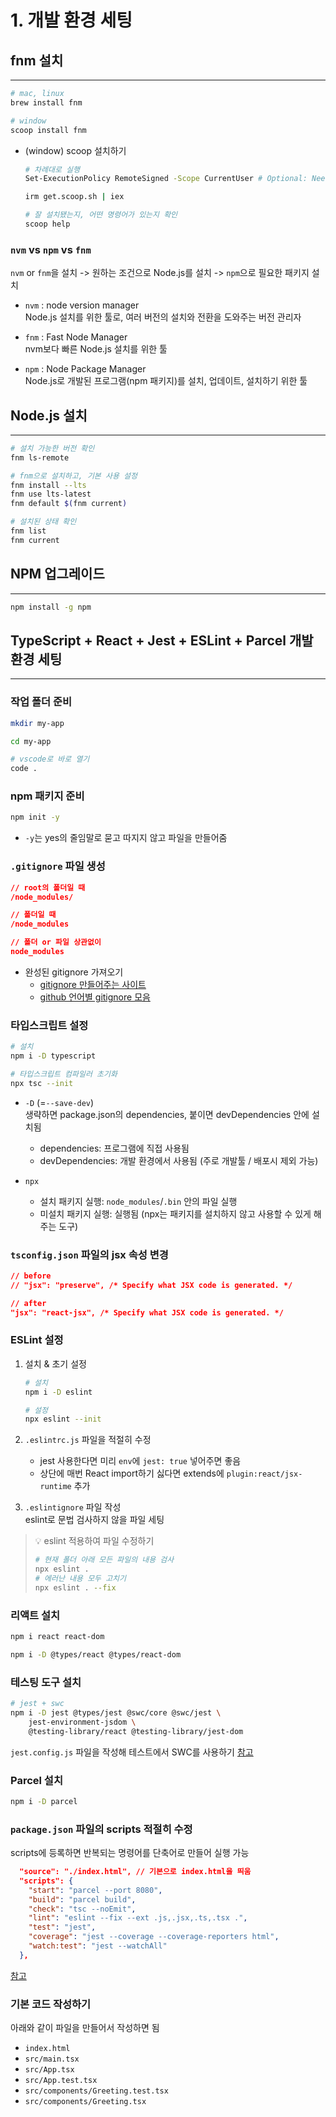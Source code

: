 # 1. 개발 환경 세팅

## fnm 설치

---

```bash
# mac, linux
brew install fnm

# window
scoop install fnm
```

- (window) scoop 설치하기

  ```bash
  # 차례대로 실행
  Set-ExecutionPolicy RemoteSigned -Scope CurrentUser # Optional: Needed to run a remote script the first time

  irm get.scoop.sh | iex

  # 잘 설치됐는지, 어떤 명령어가 있는지 확인
  scoop help
  ```

### `nvm` vs `npm` vs `fnm`

`nvm` or `fnm`을 설치 -> 원하는 조건으로 Node.js를 설치 -> `npm`으로 필요한 패키지 설치

- `nvm` : node version manager  
  Node.js 설치를 위한 툴로, 여러 버전의 설치와 전환을 도와주는 버전 관리자

- `fnm` : Fast Node Manager  
  nvm보다 빠른 Node.js 설치를 위한 툴

- `npm` : Node Package Manager  
  Node.js로 개발된 프로그램(npm 패키지)를 설치, 업데이트, 설치하기 위한 툴

## Node.js 설치

---

```bash
# 설치 가능한 버전 확인
fnm ls-remote

# fnm으로 설치하고, 기본 사용 설정
fnm install --lts
fnm use lts-latest
fnm default $(fnm current)

# 설치된 상태 확인
fnm list
fnm current
```

## NPM 업그레이드

---

```bash
npm install -g npm
```

## TypeScript + React + Jest + ESLint + Parcel 개발 환경 세팅

---

### 작업 폴더 준비

```bash
mkdir my-app

cd my-app

# vscode로 바로 열기
code .
```

### npm 패키지 준비

```bash
npm init -y
```

- `-y`는 yes의 줄임말로 묻고 따지지 않고 파일을 만들어줌

### `.gitignore` 파일 생성

```json
// root의 폴더일 때
/node_modules/

// 폴더일 때
/node_modules

// 폴더 or 파일 상관없이
node_modules
```

- 완성된 gitignore 가져오기
  - [gitignore 만들어주는 사이트](https://www.toptal.com/developers/gitignore)
  - [github 언어별 gitignore 모음](https://github.com/github/gitignore)

### 타입스크립트 설정

```bash
# 설치
npm i -D typescript

# 타입스크립트 컴파일러 초기화
npx tsc --init
```

- `-D` (=`--save-dev`)  
  생략하면 package.json의 dependencies, 붙이면 devDependencies 안에 설치됨

  - dependencies: 프로그램에 직접 사용됨
  - devDependencies: 개발 환경에서 사용됨 (주로 개발툴 / 배포시 제외 가능)

- `npx`
  - 설치 패키지 실행: `node_modules`/`.bin` 안의 파일 실행
  - 미설치 패키지 실행: 실행됨 (npx는 패키지를 설치하지 않고 사용할 수 있게 해주는 도구)

### `tsconfig.json` 파일의 jsx 속성 변경

```json
// before
// "jsx": "preserve", /* Specify what JSX code is generated. */

// after
"jsx": "react-jsx", /* Specify what JSX code is generated. */
```

### ESLint 설정

1. 설치 & 초기 설정

   ```bash
   # 설치
   npm i -D eslint

   # 설정
   npx eslint --init
   ```

2. `.eslintrc.js` 파일을 적절히 수정

   - jest 사용한다면 미리 `env`에 `jest: true` 넣어주면 좋음
   - 상단에 매번 React import하기 싫다면 extends에 `plugin:react/jsx-runtime` 추가

3. `.eslintignore` 파일 작성  
   eslint로 문법 검사하지 않을 파일 세팅

> 💡 eslint 적용하여 파일 수정하기
>
> ```bash
> # 현재 폴더 아래 모든 파일의 내용 검사
> npx eslint .
> # 에러난 내용 모두 고치기
> npx eslint . --fix
> ```

### 리액트 설치

```bash
npm i react react-dom

npm i -D @types/react @types/react-dom
```

### 테스팅 도구 설치

```bash
# jest + swc
npm i -D jest @types/jest @swc/core @swc/jest \
    jest-environment-jsdom \
    @testing-library/react @testing-library/jest-dom
```

`jest.config.js` 파일을 작성해 테스트에서 SWC를 사용하기
[참고](https://github.com/ahastudio/CodingLife/blob/main/20220726/react/jest.config.js)

### Parcel 설치

```bash
npm i -D parcel
```

### `package.json` 파일의 scripts 적절히 수정

scripts에 등록하면 반복되는 명령어를 단축어로 만들어 실행 가능

```json
  "source": "./index.html", // 기본으로 index.html을 띄움
  "scripts": {
    "start": "parcel --port 8080",
    "build": "parcel build",
    "check": "tsc --noEmit",
    "lint": "eslint --fix --ext .js,.jsx,.ts,.tsx .",
    "test": "jest",
    "coverage": "jest --coverage --coverage-reporters html",
    "watch:test": "jest --watchAll"
  },
```

[참고](https://github.com/ahastudio/CodingLife/blob/main/20220726/react/package.json)

### 기본 코드 작성하기

아래와 같이 파일을 만들어서 작성하면 됨

- `index.html`
- `src/main.tsx`
- `src/App.tsx`
- `src/App.test.tsx`
- `src/components/Greeting.test.tsx`
- `src/components/Greeting.tsx`
